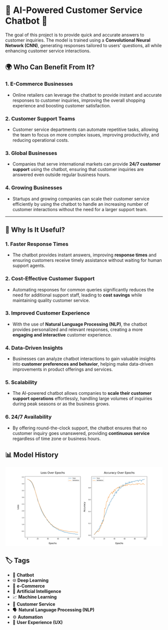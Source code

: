 # 🤖 AI-Powered Customer Service Chatbot 🌟

The goal of this project is to provide quick and accurate answers to customer inquiries. The model is trained using a **Convolutional Neural Network (CNN)**, generating responses tailored to users' questions, all while enhancing customer service interactions. 

## 🌍 Who Can Benefit From It?

### 1. **E-Commerce Businesses**
   - Online retailers can leverage the chatbot to provide instant and accurate responses to customer inquiries, improving the overall shopping experience and boosting customer satisfaction.

### 2. **Customer Support Teams**
   - Customer service departments can automate repetitive tasks, allowing the team to focus on more complex issues, improving productivity, and reducing operational costs.

### 3. **Global Businesses**
   - Companies that serve international markets can provide **24/7 customer support** using the chatbot, ensuring that customer inquiries are answered even outside regular business hours.

### 4. **Growing Businesses**
   - Startups and growing companies can scale their customer service efficiently by using the chatbot to handle an increasing number of customer interactions without the need for a larger support team.

---

## 🚀 Why Is It Useful?

### 1. **Faster Response Times**
   - The chatbot provides instant answers, improving **response times** and ensuring customers receive timely assistance without waiting for human support agents.

### 2. **Cost-Effective Customer Support**
   - Automating responses for common queries significantly reduces the need for additional support staff, leading to **cost savings** while maintaining quality customer service.

### 3. **Improved Customer Experience**
   - With the use of **Natural Language Processing (NLP)**, the chatbot provides personalized and relevant responses, creating a more **engaging and interactive** customer experience.

### 4. **Data-Driven Insights**
   - Businesses can analyze chatbot interactions to gain valuable insights into **customer preferences and behavior**, helping make data-driven improvements in product offerings and services.

### 5. **Scalability**
   - The AI-powered chatbot allows companies to **scale their customer support operations** effortlessly, handling large volumes of inquiries during peak seasons or as the business grows.

### 6. **24/7 Availability**
   - By offering round-the-clock support, the chatbot ensures that no customer inquiry goes unanswered, providing **continuous service** regardless of time zone or business hours.


## 📊 Model History
![History](./images/history.jpg)

## 🏷️ Tags
- 🤖 **Chatbot**
- 🌐 **Deep Learning**
- 🛒 **e-Commerce**
- 🧠 **Artificial Intelligence**
- 📈 **Machine Learning**
- 💬 **Customer Service**
- 🗣️ **Natural Language Processing (NLP)**
- ⚙️ **Automation**
- 👥 **User Experience (UX)**
